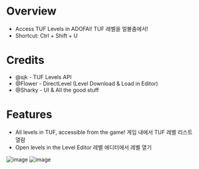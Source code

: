 # Overview
- Access TUF Levels in ADOFAI! TUF 레벨을 얼불춤에서!
- Shortcut: Ctrl + Shift + U

# Credits
- @sjk - TUF Levels API
- @Flower - DirectLevel (Level Download & Load in Editor)
- @Sharky - UI & All the good stuff

# Features
- All levels in TUF, accessible from the game! 게임 내에서 TUF 레벨 리스트 열람
- Open levels in the Level Editor 레벨 에디터에서 레벨 열기

![image](https://github.com/fangshenghan/TUFHelper-Mod/assets/65276988/a3423965-5d8a-4a01-aafc-02748e887069)
![image](https://github.com/fangshenghan/TUFHelper-Mod/assets/65276988/eb22dc7c-8e65-4018-849e-2ea9a9957ebf)
